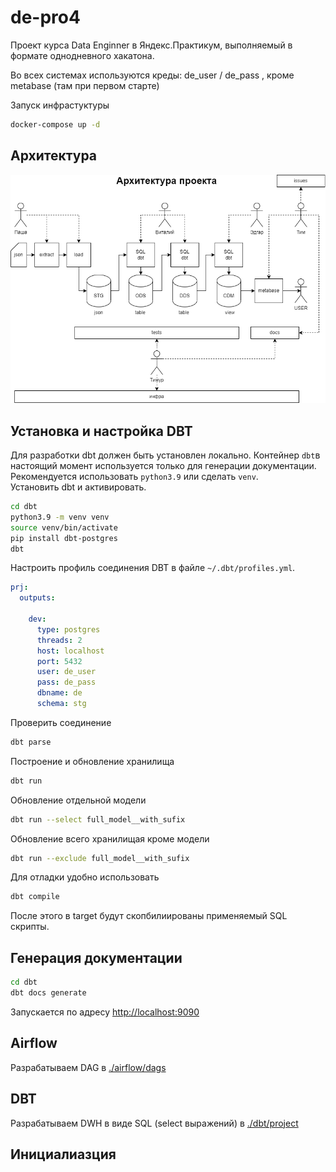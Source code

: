 # de-pro4
Проект курса Data Enginner в Яндекс.Практикум, выполняемый в формате однодневного хакатона.

Во всех системах используются креды: de_user / de_pass , кроме metabase (там при первом старте)

Запуск инфрастуктуры
``` bash
docker-compose up -d
```

## Архитектура
![./DEproject.png](./DEproject.png)

## Установка и настройка DBT
Для разработки dbt должен быть установлен локально. Контейнер `dbt`в настоящий момент используется только для генерации документации.
Рекомендуется использовать `python3.9` или сделать `venv`.  
Установить dbt и активировать. 
``` bash
cd dbt
python3.9 -m venv venv
source venv/bin/activate
pip install dbt-postgres
dbt
```
Настроить профиль соединения DBT в файле `~/.dbt/profiles.yml`.

``` yml
prj:
  outputs:

    dev:
      type: postgres
      threads: 2
      host: localhost
      port: 5432
      user: de_user
      pass: de_pass
      dbname: de
      schema: stg
```
Проверить соединение
``` bash
dbt parse
```
Построение и обновление хранилища
``` bash
dbt run
```
Обновление отдельной модели
``` bash
dbt run --select full_model__with_sufix
```
Обновление всего хранилищая кроме модели
``` bash
dbt run --exclude full_model__with_sufix
```
Для отладки удобно использовать
``` bash
dbt compile
```
После этого в target будут скопбилиированы применяемый SQL скрипты.

## Генерация документации
``` bash
cd dbt
dbt docs generate
```
Запускается по адресу [http://localhost:9090](http://localhost:9090)


## Airflow
Разрабатываем DAG в [./airflow/dags](./airflow/dags)

## DBT
Разрабатываем DWH в виде SQL (select выражений) в [./dbt/project](./dbt/project)

## Инициалиазция 


